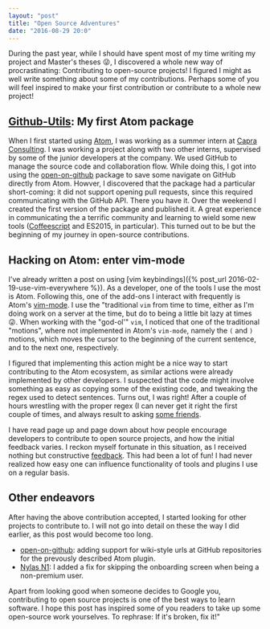 ```yaml
---
layout: "post"
title: "Open Source Adventures"
date: "2016-08-29 20:0"
---
```


During the past year, while I should have spent most of my time writing my project and Master's theses :stuck_out_tongue_winking_eye:, I discovered a whole new way of procrastinating: Contributing to open-source projects! I figured I might as well write something about some of my contributions. Perhaps some of you will feel inspired to make your first contribution or contribute to a whole new project!

## [Github-Utils](https://github.com/jonasws/github-utils): My first Atom package
When I first started using [Atom](https://atom.io/), I was working as a summer intern at [Capra Consulting](http://www.capraconsulting.no/). I was working a project along with two other interns, supervised by some of the junior developers at the company. We used GitHub to manage the source code and collaboration flow. While doing this, I got into using the [open-on-github](https://atom.io/packages/open-on-github) package to save some navigate on GitHub directly from Atom. Howver, I discovered that the package had a particular short-coming: it did not support opening pull requests, since this required communicating with the GitHub API. There you have it. Over the weekend I created the first version of the package and published it. A great experience in communicating the a terrific community and learning to wield some new tools ([Coffeescript](http://coffeescript.org/) and ES2015, in particular). This turned out to be but the beginning of my journey in open-source contributions.

## Hacking on Atom: enter vim-mode
I've already written a post on using [vim keybindings]({% post_url 2016-02-19-use-vim-everywhere %}). As a developer, one of the tools I use the most is Atom. Following this, one of the add-ons I interact with frequently is Atom's [vim-mode](https://atom.io/packages/vim-mode). I use the "traditional `vim` from time to time, either as I'm doing work on a server at the time, but do to being a little bit lazy at times :stuck_out_tongue_winking_eye:. When working with the "god-ol'" `vim`, I noticed that one of the traditional "motions", where not implemented in Atom's `vim-mode`, namely the `(` and `)` motions, which moves the cursor to the beginning of the current sentence, and to the next one, respectively.

I figured that implementing this action might be a nice way to start contributing to the Atom ecosystem, as similar actions were already implemented by other developers. I suspected that the code might involve something as easy as copying some of the existing code, and tweaking the regex used to detect sentences. Turns out, I was right! After a couple of hours wrestling with the proper regex (I can never get it right the first couple of times, and always result to asking [some friends](https://lmddgtfy.net/?q=!mdn%20regex).

I have read page up and page down about how people encourage developers to contribute to open source projects, and how the initial feedback varies. I reckon myself fortunate in this situation, as I received nothing but constructive [feedback](https://github.com/atom/vim-mode/pull/886). This had been a lot of fun! I had never realized how easy one can influence functionality of tools and plugins I use on a regular basis.

## Other endeavors
After having the above contribution accepted, I started looking for other projects to contribute to. I will not go into detail on these the way I did earlier, as this post would become too long.

* [open-on-github](https://atom.io/packages/open-on-github): adding support for wiki-style urls at GitHub repositories for the prevously described Atom plugin.
* [Nylas N1](https://github.com/nylas/N1/pull/2485): I added a fix for skipping the onboarding screen when being a non-premium user.

Apart from looking good when someone decides to Google you, contributing to open source projects is one of the best ways to learn software. I hope this post has inspired some of you readers to take up some open-source work yourselves. To rephrase: If it's broken, fix it!"
